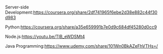 Server-side Development:https://coursera.org/share/2df741965f6ebe2d38e882c44f30d983

Python:https://coursera.org/share/a35e659991b7e0d9c684df45280d0cc9

Node.js:https://youtu.be/TlB_eWDSMt4

Java Programming:https://www.udemy.com/share/101Wn0BkAZeFhVTHs=/
